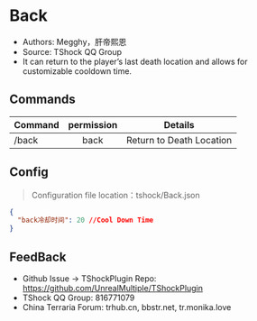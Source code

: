 # Back

- Authors: Megghy，肝帝熙恩
- Source: TShock QQ Group
- It can return to the player’s last death location and allows for customizable cooldown time.

## Commands

| Command     | permission |          Details          |
| -------------- | :-----------------: |:-------------------------:|
| /back | back   | Return to Death Location  |

## Config
> Configuration file location：tshock/Back.json
```json
{
  "back冷却时间": 20 //Cool Down Time
}
```

## FeedBack
- Github Issue -> TShockPlugin Repo: https://github.com/UnrealMultiple/TShockPlugin
- TShock QQ Group: 816771079
- China Terraria Forum: trhub.cn, bbstr.net, tr.monika.love
